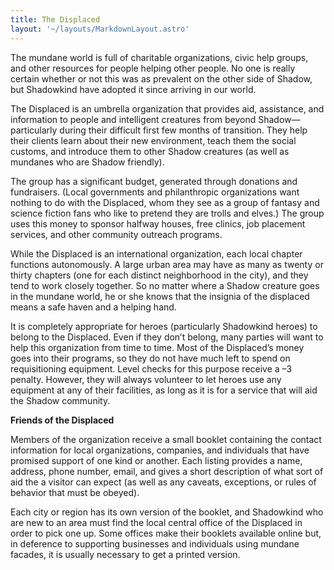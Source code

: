 ```yaml
---
title: The Displaced
layout: '~/layouts/MarkdownLayout.astro'
---
```

The mundane world is full of charitable organizations, civic help groups, and
other resources for people helping other people. No one is really certain
whether or not this was as prevalent on the other side of Shadow, but
Shadowkind have adopted it since arriving in our world.

The Displaced is an umbrella organization that provides aid, assistance, and
information to people and intelligent creatures from beyond
Shadow—particularly during their difficult first few months of transition.
They help their clients learn about their new environment, teach them the
social customs, and introduce them to other Shadow creatures (as well as
mundanes who are Shadow friendly).

The group has a significant budget, generated through donations and
fundraisers. (Local governments and philanthropic organizations want nothing
to do with the Displaced, whom they see as a group of fantasy and science
fiction fans who like to pretend they are trolls and elves.) The group uses
this money to sponsor halfway houses, free clinics, job placement services,
and other community outreach programs.

While the Displaced is an international organization, each local chapter
functions autonomously. A large urban area may have as many as twenty or
thirty chapters (one for each distinct neighborhood in the city), and they
tend to work closely together. So no matter where a Shadow creature goes in
the mundane world, he or she knows that the insignia of the displaced means a
safe haven and a helping hand.

It is completely appropriate for heroes (particularly Shadowkind heroes) to
belong to the Displaced. Even if they don’t belong, many parties will want to
help this organization from time to time. Most of the Displaced’s money goes
into their programs, so they do not have much left to spend on requisitioning
equipment. Level checks for this purpose receive a –3 penalty. However, they
will always volunteer to let heroes use any equipment at any of their
facilities, as long as it is for a service that will aid the Shadow community.

**Friends of the Displaced**

Members of the organization receive a small booklet containing the contact
information for local organizations, companies, and individuals that have
promised support of one kind or another. Each listing provides a name,
address, phone number, email, and gives a short description of what sort of
aid the a visitor can expect (as well as any caveats, exceptions, or rules of
behavior that must be obeyed).

Each city or region has its own version of the booklet, and Shadowkind who are
new to an area must find the local central office of the Displaced in order to
pick one up. Some offices make their booklets available online but, in
deference to supporting businesses and individuals using mundane facades, it
is usually necessary to get a printed version.


